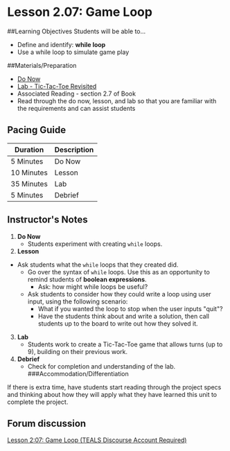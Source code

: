 # Lesson 2.07: Game Loop

##Learning Objectives
Students will be able to... 
* Define and identify: **while loop**
* Use a while loop to simulate game play

##Materials/Preparation
* [Do Now]
* [Lab - Tic-Tac-Toe Revisited]
* Associated Reading - section 2.7 of Book
* Read through the do now, lesson, and lab so that you are familiar with the requirements and can assist students

## Pacing Guide
| **Duration**   | **Description** |
| ---------- | ----------- |
| 5 Minutes  | Do Now      |
| 10 Minutes | Lesson      |
| 35 Minutes | Lab         |
| 5 Minutes | Debrief  |

## Instructor's Notes
1. **Do Now**
    * Students experiment with creating `while` loops.
2. **Lesson**
  * Ask students what the `while` loops that they created did. 
    * Go over the syntax of `while` loops. Use this as an opportunity to remind students of **boolean expressions**.
        * Ask: how might while loops be useful?
    * Ask students to consider how they could write a loop using user input, using the following scenario:
        * What if you wanted the loop to stop when the user inputs "quit"? 
        * Have the students think about and write a solution, then call students up to the board to write out how they solved it.
3. **Lab**
    * Students work to create a Tic-Tac-Toe game that allows turns (up to 9), building on their previous work.
4. **Debrief**
    * Check for completion and understanding of the lab. 
###Accommodation/Differentiation

If there is extra time, have students start reading through the project specs and thinking about how they will apply what they have learned this unit to complete the project.

## Forum discussion
[Lesson 2:07: Game Loop (TEALS Discourse Account Required)](https://forums.tealsk12.org/c/2nd-semester-unit-2/lesson-2-07-game-loop)
  
[Do Now]:do_now.md
[Lab - Tic-Tac-Toe Revisited]:lab.md
